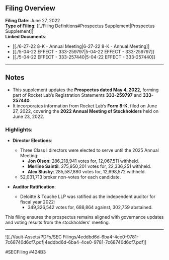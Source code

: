 ## Filing Overview

**Filing Date**: June 27, 2022  
**Type of Filing**: [[./Filing Definitions#Prospectus Supplement|Prospectus Supplement]]  
**Linked Document**s: 
-  [[./6-27-22 8-K - Annual Meeting|6-27-22 8-K - Annual Meeting]] 
-  [[./5-04-22 EFFECT - 333-259797|5-04-22 EFFECT - 333-259797]]
-  [[./5-04-22 EFFECT - 333-257440|5-04-22 EFFECT - 333-257440]]

---
## Notes

- This supplement updates the **Prospectus dated May 4, 2022**, forming part of Rocket Lab’s Registration Statements **333-259797** and **333-257440**.  
- It incorporates information from Rocket Lab’s **Form 8-K**, filed on June 27, 2022, covering the **2022 Annual Meeting of Stockholders** held on June 23, 2022.  

### Highlights:
- **Director Elections**:
  - Three Class I directors were elected to serve until the 2025 Annual Meeting:  
    - **Jon Olson**: 286,218,941 votes for, 12,067,511 withheld.  
    - **Merline Saintil**: 275,950,201 votes for, 22,336,251 withheld.  
    - **Alex Slusky**: 285,587,880 votes for, 12,698,572 withheld.  
  - 52,031,713 broker non-votes for each candidate.  

- **Auditor Ratification**:
  - Deloitte & Touche LLP was ratified as the independent auditor for fiscal year 2022:  
    - 349,326,542 votes for, 688,864 against, 302,759 abstained.  

This filing ensures the prospectus remains aligned with governance updates and voting results from the stockholders' meeting.


---

![[./Vault-Assets/PDFs/SEC Filings/4eddbd6d-6ba4-4ce0-9781-7c68740d6cf7.pdf|4eddbd6d-6ba4-4ce0-9781-7c68740d6cf7.pdf]]

#SECFiling #424B3